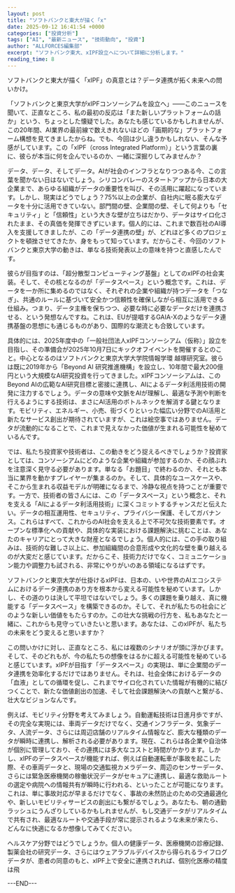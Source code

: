 ```yaml
---
layout: post
title: "ソフトバンクと東大が描く「x"
date: 2025-09-12 16:41:54 +0000
categories: ["投資分析"]
tags: ["AI", "最新ニュース", "技術動向", "投資"]
author: "ALLFORCES編集部"
excerpt: "ソフトバンク東大、xIPF設立へについて詳細に分析します。"
reading_time: 8
---
```


ソフトバンクと東大が描く「xIPF」の真意とは？データ連携が拓く未来への問いかけ。

「ソフトバンクと東京大学がxIPFコンソーシアムを設立へ」――このニュースを聞いて、正直なところ、私の最初の反応は「また新しいプラットフォームの話か」という、ちょっとした懐疑でした。あなたも感じているかもしれませんが、この20年間、AI業界の最前線で数えきれないほどの「画期的な」プラットフォーム構想を見てきましたからね。でも、今回は少し違うかもしれない、そんな予感がしています。この「xIPF（cross Integrated Platform）」という言葉の裏に、彼らが本当に何を企んでいるのか、一緒に深掘りしてみませんか？

データ、データ、そしてデータ。AIが社会のインフラとなりつつある今、この言葉を聞かない日はないでしょう。シリコンバレーのスタートアップから日本の大企業まで、あらゆる組織がデータの重要性を叫び、その活用に躍起になっています。しかし、現実はどうでしょう？75%以上の企業が、自社内に眠る膨大なデータを十分に活用できていない。部門間の壁、企業間の壁、そして何よりも「セキュリティ」と「信頼性」という大きな壁が立ちはだかり、データはサイロ化されたまま、その真価を発揮できずにいます。個人的には、これまで数百社のAI導入を支援してきましたが、この「データ連携の壁」が、どれほど多くのプロジェクトを頓挫させてきたか、身をもって知っています。だからこそ、今回のソフトバンクと東京大学の動きは、単なる技術発表以上の意味を持つと直感したんです。

彼らが目指すのは、「超分散型コンピューティング基盤」としてのxIPFの社会実装。そして、その核となるのが「データスペース」という概念です。これは、データを一か所に集めるのではなく、それぞれの企業や組織が持つデータを「つなぎ」、共通のルールに基づいて安全かつ信頼性を確保しながら相互に活用できる仕組み。つまり、データ主権を保ちつつ、必要な時に必要なデータだけを連携させる、という発想なんですね。これは、EUが提唱するGAIA-Xのようなデータ連携基盤の思想にも通じるものがあり、国際的な潮流とも合致しています。

具体的には、2025年度中の「一般社団法人xIPFコンソーシアム（仮称）」設立を目指し、その準備会が2025年10月7日にキックオフイベントを開催するとのこと。中心となるのはソフトバンクと東京大学大学院情報学環 越塚研究室。彼らは既に2019年から「Beyond AI 研究推進機構」を設立し、10年間で最大200億円という大規模なAI研究投資を行ってきました。xIPFコンソーシアムは、このBeyond AIの広範なAI研究目標と密接に連携し、AIによるデータ利活用技術の開発に注力するでしょう。データの意味や文脈をAIが理解し、最適な予測や判断を行えるようにする技術は、まさにAI活用のボトルネックを解消する鍵となります。モビリティ、エネルギー、小売、街づくりといった幅広い分野でのAI活用と新たなサービス創出が期待されていますが、これは絵空事ではありません。データが流動的になることで、これまで見えなかった価値が生まれる可能性を秘めているんです。

では、私たち投資家や技術者は、この動きをどう捉えるべきでしょうか？投資家としては、コンソーシアムにどのような企業や組織が参加するのか、その顔ぶれを注意深く見守る必要があります。単なる「お題目」で終わるのか、それとも本当に業界を動かすプレイヤーが集まるのか。そして、具体的なユースケースや、そこから生まれる収益モデルが明確になるまで、冷静な視点を持つことが重要です。一方で、技術者の皆さんには、この「データスペース」という概念と、それを支える「AIによるデータ利活用技術」に深くコミットするチャンスだと伝えたい。データの相互運用性、セキュリティ、プライバシー保護、そしてガバナンス。これらはすべて、これからのAI社会を支える上で不可欠な技術要素です。オープンな標準化への貢献や、具体的な実装における課題解決に挑むことは、あなたのキャリアにとって大きな財産となるでしょう。個人的には、この手の取り組みは、技術的な難しさ以上に、参加組織間の合意形成や文化的な壁を乗り越えるのが大変だと感じています。だからこそ、技術力だけでなく、コミュニケーション能力や調整力も試される、非常にやりがいのある領域になるはずです。

ソフトバンクと東京大学が仕掛けるxIPFは、日本の、いや世界のAIエコシステムにおけるデータ連携のあり方を根本から変える可能性を秘めています。しかし、その道のりは決して平坦ではないでしょう。多くの課題を乗り越え、真に機能する「データスペース」を構築できるのか。そして、それが私たちの社会にどのような新しい価値をもたらすのか。この壮大な挑戦の行方を、私もあなたと一緒に、これからも見守っていきたいと思います。あなたは、このxIPFが、私たちの未来をどう変えると思いますか？

この問いかけに対し、正直なところ、私には複数のシナリオが頭に浮かびます。そして、そのどれもが、今の私たちの想像をはるかに超える可能性を秘めていると感じています。xIPFが目指す「データスペース」の実現は、単に企業間のデータ連携を効率化するだけではありません。それは、社会全体におけるデータの「血液」としての循環を促し、これまでサイロ化されていた情報が有機的に結びつくことで、新たな価値創出の加速、そして社会課題解決への貢献へと繋がる、壮大なビジョンなんです。

例えば、モビリティ分野を考えてみましょう。自動運転技術は日進月歩ですが、その完全な実現には、車両データだけでなく、交通インフラデータ、気象データ、人流データ、さらには周辺店舗のリアルタイム情報など、膨大な種類のデータが瞬時に連携し、解析される必要があります。現在、これらは各企業や自治体が個別に管理しており、その連携には多大なコストと時間がかかります。しかし、xIPFのデータスペースが機能すれば、例えば自動運転車が事故を起こした際、その車両データと、現場の交通監視カメラデータ、周辺のセンサーデータ、さらには緊急医療機関の稼働状況データがセキュアに連携し、最適な救助ルートの選定や病院への情報共有が瞬時に行われる、といったことが可能になります。これは、単に事故対応が早まるだけでなく、事故の未然防止のための交通最適化や、新しいモビリティサービスの創出にも繋がるでしょう。あなたも、朝の通勤ラッシュにうんざりしているかもしれませんが、もし交通データがリアルタイムで共有され、最適なルートや交通手段が常に提示されるような未来が来たら、どんなに快適になるか想像してみてください。

ヘルスケア分野ではどうでしょうか。個人の健康データ、医療機関の診療記録、製薬会社の研究データ、さらにはウェアラブルデバイスから得られるライフログデータが、患者の同意のもと、xIPF上で安全に連携されれば、個別化医療の精度は飛

---END---